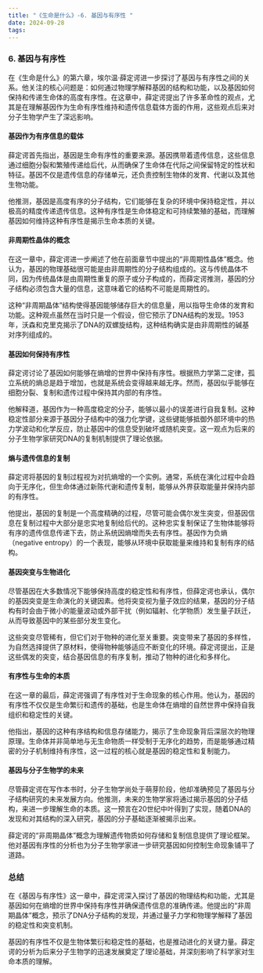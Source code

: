 ```yaml
---
title: "《生命是什么》-6. 基因与有序性 "
date: 2024-09-28
tags: 
---
```

### 6. **基因与有序性**

在《生命是什么》的第六章，埃尔温·薛定谔进一步探讨了基因与有序性之间的关系。他关注的核心问题是：如何通过物理学解释基因的结构和功能，以及基因如何保持和传递生命体的高度有序性。在这章中，薛定谔提出了许多革命性的观点，尤其是在理解基因作为生命有序性维持和遗传信息载体方面的作用，这些观点后来对分子生物学产生了深远影响。

#### **基因作为有序信息的载体**

薛定谔首先指出，基因是生命有序性的重要来源。基因携带着遗传信息，这些信息通过细胞分裂和繁殖传递给后代，从而确保了生命体在代际之间保留特定的性状和特征。基因不仅是遗传信息的存储单元，还负责控制生物体的发育、代谢以及其他生物功能。

他推测，基因是高度有序的分子结构，它们能够在复杂的环境中保持稳定性，并以极高的精度传递遗传信息。这种有序性是生命体稳定和可持续繁殖的基础，而理解基因如何维持这种有序性是揭示生命本质的关键。

#### **非周期性晶体的概念**

在这一章中，薛定谔进一步阐述了他在前面章节中提出的“非周期性晶体”概念。他认为，基因的物理基础很可能是由非周期性的分子结构组成的。这与传统晶体不同，因为传统晶体是由周期性重复的原子或分子构成的，而薛定谔推测，基因的分子结构必须包含大量的信息，这意味着它的结构不可能是周期性的。

这种“非周期晶体”结构使得基因能够储存巨大的信息量，用以指导生命体的发育和功能。这种观点虽然在当时只是一个假设，但它预示了DNA结构的发现。1953年，沃森和克里克揭示了DNA的双螺旋结构，这种结构确实是由非周期性的碱基对序列组成的。

#### **基因如何保持有序性**

薛定谔讨论了基因如何能够在熵增的世界中保持有序性。根据热力学第二定律，孤立系统的熵总是趋于增加，也就是系统会变得越来越无序。然而，基因似乎能够在细胞分裂、复制和遗传过程中保持其内部的有序性。

他解释道，基因作为一种高度稳定的分子，能够以最小的误差进行自我复制。这种稳定性部分来源于基因分子结构中的强力化学键，这些键能够抵御外部环境中的热力学波动和化学反应，防止基因中的信息受到破坏或随机突变。这一观点为后来的分子生物学家研究DNA的复制机制提供了理论依据。

#### **熵与遗传信息的复制**

薛定谔将基因的复制过程视为对抗熵增的一个实例。通常，系统在演化过程中会趋向于无序化，但生命体通过新陈代谢和遗传复制，能够从外界获取能量并保持内部的有序性。

他提出，基因的复制是一个高度精确的过程，尽管可能会偶尔发生突变，但基因信息在复制过程中大部分是忠实地复制给后代的。这种忠实复制保证了生物体能够将有序的遗传信息传递下去，防止系统因熵增而失去有序性。基因作为负熵（negative entropy）的一个表现，能够从环境中获取能量来维持和复制有序的结构。

#### **基因突变与生物进化**

尽管基因在大多数情况下能够保持高度的稳定性和有序性，但薛定谔也承认，偶尔的基因突变是生命演化的关键因素。他将突变视为量子效应的结果，基因的分子结构有时会由于微小的能量波动或外部干扰（例如辐射、化学物质）发生量子跃迁，从而导致基因中的某些部分发生变化。

这些突变尽管稀有，但它们对于物种的进化至关重要。突变带来了基因的多样性，为自然选择提供了原材料，使得物种能够适应不断变化的环境。薛定谔提出，正是这些偶发的突变，结合基因信息的有序复制，推动了物种的进化和多样化。

#### **有序性与生命的本质**

在这一章的最后，薛定谔强调了有序性对于生命现象的核心作用。他认为，基因的有序性不仅仅是生命繁衍和遗传的基础，也是生命体在熵增的自然世界中保持自我组织和稳定性的关键。

他指出，基因的这种有序结构和信息存储能力，揭示了生命现象背后深层次的物理原理。生命体并非简单地与无生命物质一样受制于无序化的趋势，而是能够通过精密的分子机制维持有序性，这一过程的核心就是基因的稳定性和复制能力。

#### **基因与分子生物学的未来**

尽管薛定谔在写作本书时，分子生物学尚处于萌芽阶段，他却准确预见了基因与分子结构研究的未来发展方向。他推测，未来的生物学家将通过揭示基因的分子结构，来进一步理解生命的本质。这一预言在20世纪中叶得到了实现，随着DNA的发现和对其结构的深入研究，基因的分子基础逐渐被揭示出来。

薛定谔的“非周期晶体”概念为理解遗传物质如何存储和复制信息提供了理论框架。他对基因有序性的分析也为分子生物学家进一步研究基因如何控制生命现象铺平了道路。

### **总结**

在《基因与有序性》这一章中，薛定谔深入探讨了基因的物理结构和功能，尤其是基因如何在熵增的世界中保持有序性并确保遗传信息的准确传递。他提出的“非周期晶体”概念，预示了DNA分子结构的发现，并通过量子力学和物理学解释了基因的稳定性和突变机制。

基因的有序性不仅是生物体繁衍和稳定性的基础，也是推动进化的关键力量。薛定谔的分析为后来分子生物学的迅速发展奠定了理论基础，并深刻影响了科学家对生命本质的理解。
